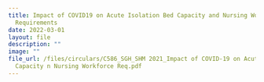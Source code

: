 ```yaml
---
title: Impact of COVID19 on Acute Isolation Bed Capacity and Nursing Workforce
  Requirements
date: 2022-03-01
layout: file
description: ""
image: ""
file_url: /files/circulars/C586_SGH_SHM 2021_Impact of COVID-19 on Acute Isolation Bed
  Capacity n Nursing Workforce Req.pdf
---
```

